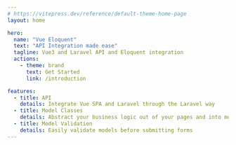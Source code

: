 ```yaml
---
# https://vitepress.dev/reference/default-theme-home-page
layout: home

hero:
  name: "Vue Eloquent"
  text: "API Integration made ease"
  tagline: Vue3 and Laravel API and Eloquent integration
  actions:
    - theme: brand
      text: Get Started
      link: /introduction

features:
  - title: API
    details: Integrate Vue SPA and Laravel through the Laravel way
  - title: Model Classes
    details: Abstract your business logic out of your pages and into model classes
  - title: Model Validation
    details: Easily validate models before submitting forms
---
```


